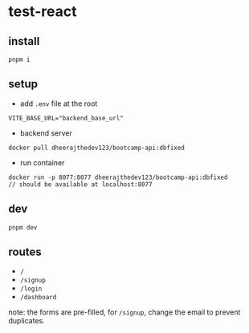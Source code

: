 # test-react

## install
```
pnpm i
```

## setup

- add `.env` file at the root
```
VITE_BASE_URL="backend_base_url"
```

- backend server
```
docker pull dheerajthedev123/bootcamp-api:dbfixed
```
- run container
```
docker run -p 8077:8077 dheerajthedev123/bootcamp-api:dbfixed
// should be available at localhost:8077
```

## dev
```
pnpm dev
```

## routes

- `/`
- `/signup`
- `/login`
- `/dashboard`

note: the forms are pre-filled, for `/signup`, change the email to prevent
duplicates.


